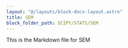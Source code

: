 ```yaml
---
layout: "@/layouts/block-docs-layout.astro"
title: SEM
block_folder_path: SCIPY/STATS/SEM
---
```


This is the Markdown file for SEM

